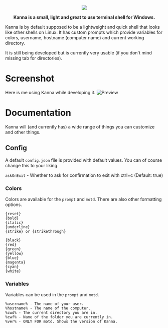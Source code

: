 <p align="center">
	<img src="https://cdn.discordapp.com/attachments/713498715658125363/716253680600350720/kannashell.png">
</p>
<strong><p align="center">Kanna is a small, light and great to use terminal shell for Windows.</p></strong>

Kanna is by default supposed to be a lightweight and quick shell that looks like other shells on Linux. It has custom prompts which provide variables for colors, username, hostname (computer name) and current working directory.

It is still being developed but is currently very usable (if you don't mind missing tab for directories).

# Screenshot
Here is me using Kanna while developing it.
![Preview](https://cdn.discordapp.com/attachments/713499232803225662/716259579327152148/kannashellusage.png)

# Documentation
Kanna will (and currently has) a wide range of things you can customize and other things.

## Config
A default `config.json` file is provided with default values. You can of course change this to your liking.  
  
`askOnExit` - Whether to ask for confirmation to exit with ctrl+c (Default: true)
### Colors
Colors are available for the `prompt` and `motd`. There are also other formatting options.
```
{reset}
{bold}
{italic}
{underline}
{strike} or {strikethrough}

{black}
{red}
{green}
{yellow}
{blue}
{magenta}
{cyan}
{white}
```

### Variables
Variables can be used in the `prompt` and `motd`.
```
%username% - The name of your user.
%hostname% - The name of the computer.
%cwd% - The current directory you are in.
%cwf% - Name of the folder you are currently in.
%ver% - ONLY FOR motd. Shows the version of Kanna.
```